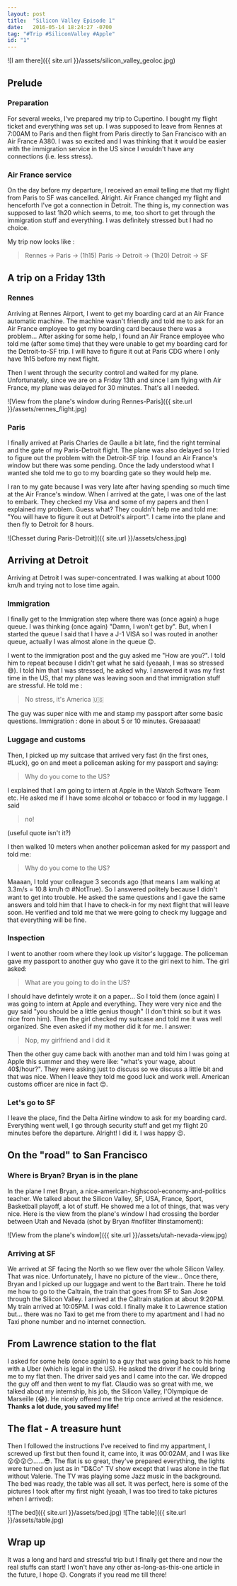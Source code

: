 ```yaml
---
layout: post
title:  "Silicon Valley Episode 1"
date:   2016-05-14 18:24:27 -0700
tag: "#Trip #SiliconValley #Apple"
id: "1"
---
```


![I am there]({{ site.url }}/assets/silicon_valley_geoloc.jpg)

## Prelude

### Preparation
For several weeks, I've prepared my trip to Cupertino. I bought my flight ticket and everything was set up. I was supposed to leave from Rennes at 7:00AM to Paris and then flight from Paris directly to San Francisco with an Air France A380. I was so excited and I was thinking that it would be easier with the immigration service in the US since I wouldn't have any connections (i.e. less stress).

### Air France service
On the day before my departure, I received an email telling me that my flight from Paris to SF was cancelled. Alright. Air France changed my flight and henceforth I've got a connection in Detroit. The thing is, my connection was supposed to last 1h20 which seems, to me, too short to get through the immigration stuff and everything. I was definitely stressed but I had no choice.

My trip now looks like :

> Rennes -> Paris -> (1h15)
> Paris -> Detroit -> (1h20)
> Detroit -> SF

## A trip on a Friday 13th

### Rennes
Arriving at Rennes Airport, I went to get my boarding card at an Air France automatic machine. The machine wasn't friendly and told me to ask for an Air France employee to get my boarding card because there was a problem... After asking for some help, I found an Air France employee who told me (after some time) that they were unable to get my boarding card for the Detroit-to-SF trip. I will have to figure it out at Paris CDG where I only have 1h15 before my next flight.

Then I went through the security control and waited for my plane. Unfortunately, since we are on a Friday 13th and since I am flying with Air France, my plane was delayed for 30 minutes. That's all I needed.

![View from the plane's window during Rennes-Paris]({{ site.url }}/assets/rennes_flight.jpg)

### Paris
I finally arrived at Paris Charles de Gaulle a bit late, find the right terminal and the gate of my Paris-Detroit flight. The plane was also delayed so I tried to figure out the problem with the Detroit-SF trip. I found an Air France's window but there was some pending. Once the lady understood what I wanted she told me to go to my boarding gate so they would help me.

I ran to my gate because I was very late after having spending so much time at the Air France's window. When I arrived at the gate, I was one of the last to embark. They checked my Visa and some of my papers and then I explained my problem. Guess what? They couldn't help me and told me: "You will have to figure it out at Detroit's airport". I came into the plane and then fly to Detroit for 8 hours.

![Chesset during Paris-Detroit]({{ site.url }}/assets/chess.jpg)

## Arriving at Detroit
Arriving at Detroit I was super-concentrated. I was walking at about 1000 km/h and trying not to lose time again.

### Immigration

I finally get to the Immigration step where there was (once again) a huge queue. I was thinking (once again) "Damn, I won't get by". But, when I started the queue I said that I have a J-1 VISA so I was routed in another queue, actually I was almost alone in the queue 😊.

I went to the immigration post and the guy asked me "How are you?". I told him to repeat because I didn't get what he said (yeaaah, I was so stressed 😅). I told him that I was stressed, he asked why. I answered it was my first time in the US, that my plane was leaving soon and that immigration stuff are stressful. He told me :

> No stress, it's America 🇺🇸

The guy was super nice with me and stamp my passport after some basic questions. Immigration : done in about 5 or 10 minutes. Greaaaaat!

### Luggage and customs

Then, I picked up my suitcase that arrived very fast (in the first ones, #Luck), go on and meet a policeman asking for my passport and saying:

> Why do you come to the US?

I explained that I am going to intern at Apple in the Watch Software Team etc. He asked me if I have some alcohol or tobacco or food in my luggage. I said

> no!

(useful quote isn't it?)

I then walked 10 meters when another policeman asked for my passport and told me:

> Why do you come to the US?

Maaaan, I told your colleague 3 seconds ago (that means I am walking at 3.3m/s = 10.8 km/h 🤓 #NotTrue). So I answered politely because I didn't want to get into trouble. He asked the same questions and I gave the same answers and told him that I have to check-in for my next flight that will leave soon. He verified and told me that we were going to check my luggage and that everything will be fine.

### Inspection

I went to another room where they look up visitor's luggage. The policeman gave my passport to another guy who gave it to the girl next to him. The girl asked:

> What are you going to do in the US?

I should have defintely wrote it on a paper... So I told them (once again) I was going to intern at Apple and everything. They were very nice and the guy said "you should be a little genius though" (I don't think so but it was nice from him). Then the girl checked my suitcase and told me it was well organized. She even asked if my mother did it for me. I answer:

> Nop, my girlfriend and I did it

Then the other guy came back with another man and told him I was going at Apple this summer and they were like: "what's your wage, about 40$/hour?". They were asking just to discuss so we discuss a little bit and that was nice. When I leave they told me good luck and work well. American customs officer are nice in fact 😊.

### Let's go to SF

I leave the place, find the Delta Airline window to ask for my boarding card. Everything went well, I go through security stuff and get my flight 20 minutes before the departure. Alright! I did it. I was happy 😉.

## On the "road" to San Francisco

### Where is Bryan? Bryan is in the plane

In the plane I met Bryan, a nice-american-highscool-economy-and-politics teacher. We talked about the Silicon Valley, SF, USA, France, Sport, Basketball playoff, a lot of stuff. He showed me a lot of things, that was very nice. Here is the view from the plane's window I had crossing the border between Utah and Nevada (shot by Bryan #nofilter #instamoment):

![View from the plane's window]({{ site.url }}/assets/utah-nevada-view.jpg)

### Arriving at SF

We arrived at SF facing the North so we flew over the whole Silicon Valley. That was nice. Unfortunately, I have no picture of the view... Once there, Bryan and I picked up our luggage and went to the Bart train. There he told me how to go to the Caltrain, the train that goes from SF to San Jose through the Silicon Valley. I arrived at the Caltrain station at about 9:20PM. My train arrived at 10:05PM. I was cold. I finally make it to Lawrence station but... there was no Taxi to get me from there to my apartment and I had no Taxi phone number and no internet connection.

## From Lawrence station to the flat

I asked for some help (once again) to a guy that was going back to his home with a Uber (which is legal in the US). He asked the driver if he could bring me to my flat then. The driver said yes and I came into the car. We dropped the guy off and then went to my flat. Claudio was so great with me, we talked about my internship, his job, the Silicon Valley, l'Olympique de Marseille (😂). He nicely offered me the trip once arrived at the residence. **Thanks a lot dude, you saved my life!**

## The flat - A treasure hunt
Then I followed the instructions I've received to find my appartment, I screwed up first but then found it, came into, it was 00:02AM, and I was like 😮😵😲😶......😎. The flat is so great, they've prepared everything, the lights were turned on just as in "D&Co" TV show except that I was alone in the flat without Valerie. The TV was playing some Jazz music in the background. The bed was ready, the table was all set. It was perfect, here is some of the pictures I took after my first night (yeaah, I was too tired to take pictures when I arrived):

![The bed]({{ site.url }}/assets/bed.jpg)
![The table]({{ site.url }}/assets/table.jpg)

## Wrap up

It was a long and hard and stressful trip but I finally get there and now the real stuffs can start! I won't have any other as-long-as-this-one article in the future, I hope 😉. Congrats if you read me till there!
